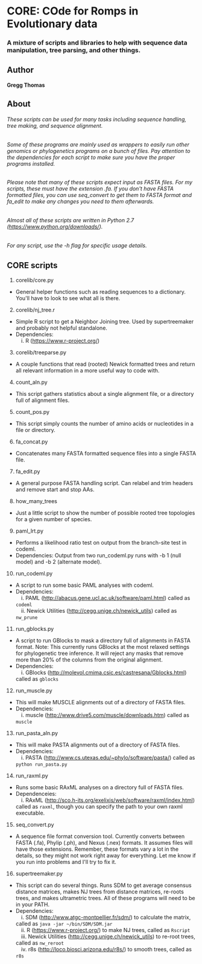# CORE: COde for Romps in Evolutionary data
### A mixture of scripts and libraries to help with sequence data manipulation, tree parsing, and other things.

## Author
#### Gregg Thomas

## About
###### These scripts can be used for many tasks including sequence handling, tree making, and sequence alignment.
###### Some of these programs are mainly used as wrappers to easily run other genomics or phylogenetics programs on a bunch of files. Pay attention to the dependencies for each script to make sure you have the proper programs installed.
###### Please note that many of these scripts expect input as FASTA files. For my scripts, these *must have the extension .fa*. If you don't have FASTA formatted files, you can use seq_convert to get them to FASTA format and fa_edit to make any changes you need to them afterwards.

###### Almost all of these scripts are written in Python 2.7 (https://www.python.org/downloads/).
###### For any script, use the -h flag for specific usage details.

## CORE scripts

1. corelib/core.py
  * General helper functions such as reading sequences to a dictionary. You'll have to look to see what all is there.
2. corelib/nj_tree.r
  * Simple R script to get a Neighbor Joining tree. Used by supertreemaker and probably not helpful standalone.
  * Dependencies:</br>
&emsp;i. R (https://www.r-project.org/)
3. corelib/treeparse.py
  * A couple functions that read (rooted) Newick formatted trees and return all relevant information in a more useful way to code with.
4. count_aln.py
  * This script gathers statistics about a single alignment file, or a directory full of alignment files.
5. count_pos.py
  * This script simply counts the number of amino acids or nucleotides in a file or directory.
6. fa_concat.py
  * Concatenates many FASTA formatted sequence files into a single FASTA file.
7. fa_edit.py
  * A general purpose FASTA handling script. Can relabel and trim headers and remove start and stop AAs.
8. how\_many\_trees
  * Just a little script to show the number of possible rooted tree topologies for a given number of species.
9. paml_lrt.py
  * Performs a likelihood ratio test on output from the branch-site test in codeml.
  * Dependencies: Output from two run_codeml.py runs with -b 1 (null model) and -b 2 (alternate model).
10. run_codeml.py
  * A script to run some basic PAML analyses with codeml.
  * Dependencies:</br>
&emsp;i.  PAML (http://abacus.gene.ucl.ac.uk/software/paml.html) called as `codeml`</br>
&emsp;ii. Newick Utilities (http://cegg.unige.ch/newick_utils) called as `nw_prune`
11. run_gblocks.py
  * A script to run GBlocks to mask a directory full of alignments in FASTA format. Note: This currently runs GBlocks at the most relaxed settings for phylogenetic tree inference. It will reject any masks that remove more than 20% of the columns from the original alignment.
  * Dependencies:</br>
&emsp;i. GBlocks (http://molevol.cmima.csic.es/castresana/Gblocks.html) called as `gblocks`
12. run_muscle.py
  * This will make MUSCLE alignments out of a directory of FASTA files.
  * Dependencies:</br>
&emsp;i. muscle (http://www.drive5.com/muscle/downloads.htm) called as `muscle`
13. run\_pasta\_aln.py
  * This will make PASTA alignments out of a directory of FASTA files.
  * Dependencies:</br>
&emsp;i. PASTA (http://www.cs.utexas.edu/~phylo/software/pasta/) called as `python run_pasta.py`
14. run_raxml.py
  * Runs some basic RAxML analyses on a directory full of FASTA files.
  * Dependenceies:</br>
&emsp;i. RAxML (http://sco.h-its.org/exelixis/web/software/raxml/index.html) called as `raxml`, though you can specify the path to your own raxml executable.
15. seq_convert.py
  * A sequence file format conversion tool. Currently converts between FASTA (.fa), Phylip (.ph), and Nexus (.nex) formats. It assumes files will have those extensions. Remember, these formats vary a lot in the details, so they might not work right away for everything. Let me know if you run into problems and I'll try to fix it.
16. supertreemaker.py
  * This script can do several things. Runs SDM to get average consensus distance matrices, makes NJ trees from distance matrices, re-roots trees, and makes ultrametric trees. All of these programs will need to be in your PATH.
  * Dependencies:</br>
&emsp;i.   SDM (http://www.atgc-montpellier.fr/sdm/) to calculate the matrix, called as `java -jar ~/bin/SDM/SDM.jar`</br>
&emsp;ii.  R (https://www.r-project.org/) to make NJ trees, called as `Rscript`</br>
&emsp;iii. Newick Utilities (http://cegg.unige.ch/newick_utils) to re-root trees, called as `nw_reroot`</br>
&emsp;iv.  r8s (http://loco.biosci.arizona.edu/r8s/) to smooth trees, called as `r8s`

##
